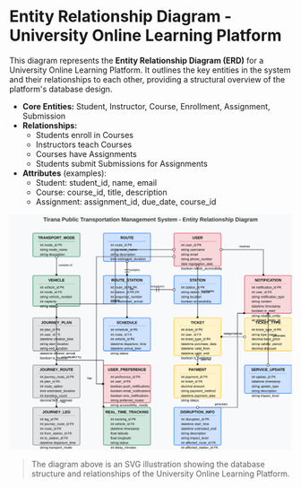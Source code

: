 # Entity Relationship Diagram - University Online Learning Platform

This diagram represents the **Entity Relationship Diagram (ERD)** for a University Online Learning Platform. It outlines the key entities in the system and their relationships to each other, providing a structural overview of the platform's database design.

- **Core Entities:** Student, Instructor, Course, Enrollment, Assignment, Submission
- **Relationships:** 
  - Students enroll in Courses
  - Instructors teach Courses
  - Courses have Assignments
  - Students submit Submissions for Assignments
- **Attributes** (examples):
  - Student: student_id, name, email
  - Course: course_id, title, description
  - Assignment: assignment_id, due_date, course_id

![Entity Relationship Diagram](./diagrams/entity-relationship.svg)

> The diagram above is an SVG illustration showing the database structure and relationships of the University Online Learning Platform.
